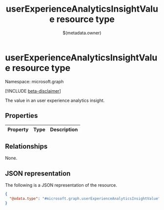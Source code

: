 ﻿---
title: "userExperienceAnalyticsInsightValue resource type"
description: "The value in an user experience analytics insight."
localization_priority: Normal
author: "$(metadata.owner)"
ms.prod: ""
doc_type: "resourcePageType"
---

# userExperienceAnalyticsInsightValue resource type

Namespace: microsoft.graph

[!INCLUDE [beta-disclaimer](../../includes/beta-disclaimer.md)]

The value in an user experience analytics insight.

## Properties

| Property | Type | Description |
| :------- | :--- | :---------- |

## Relationships

None.

## JSON representation

The following is a JSON representation of the resource.

<!-- {
  "blockType": "resource",
  "@odata.type": "microsoft.graph.userExperienceAnalyticsInsightValue",
}
-->

```json
{
  "@odata.type": "#microsoft.graph.userExperienceAnalyticsInsightValue",
}
```